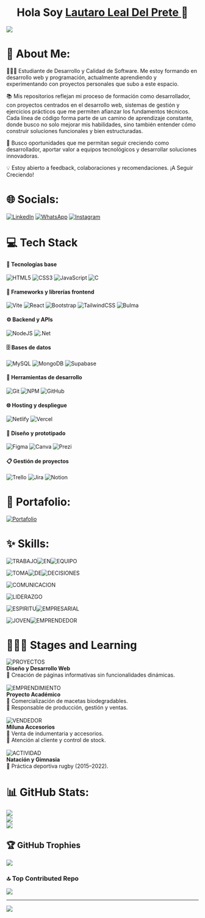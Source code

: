 <div align="center">
  <h1 align> Hola Soy <a href="https://www.linkedin.com/in/lauldp"> Lautaro Leal Del Prete </a>👋 </h1>
   <!-- <img src="Hey.gif" width="45" height="35" alt="Hey Icon"/> GIF CON MOVIMIENTO --> 
</div>
<img src="https://i.ibb.co/zTN5WgQX/LLDP-Horizontal.png">

# 💫 About Me:

👨🏻‍🎓 Estudiante de Desarrollo y Calidad de Software. Me estoy formando en desarrollo web y programación, actualmente aprendiendo y experimentando con proyectos personales que subo a este espacio. <br>

📚 Mis repositorios reflejan mi proceso de formación como desarrollador, con proyectos centrados en el desarrollo web, sistemas de gestión y ejercicios prácticos que me permiten afianzar los fundamentos técnicos. Cada línea de código forma parte de un camino de aprendizaje constante, donde busco no solo mejorar mis habilidades, sino también entender cómo construir soluciones funcionales y bien estructuradas.
<br>

🚀 Busco oportunidades que me permitan seguir creciendo como desarrollador, aportar valor a equipos tecnológicos y desarrollar soluciones innovadoras.
<br>

💡 Estoy abierto a feedback, colaboraciones y recomendaciones. ¡A Seguir Creciendo! 

# 🌐 Socials:

[![LinkedIn](https://img.shields.io/badge/LinkedIn-%230077B5.svg?logo=linkedin&logoColor=white)](https://www.linkedin.com/in/lauldp)
[![WhatsApp](https://img.shields.io/badge/WhatsApp-%230077B5.svg?logo=whatsapp&logoColor=white&color=gren)](https://Wa.me/543813399463) 
[![Instagram](https://img.shields.io/badge/Instagram-%23E4405F.svg?logo=Instagram&logoColor=white&style=red)](https://www.instagram.com/lautaro_leall)

# 💻 Tech Stack

#### 🧩 Tecnologías base
![HTML5](https://img.shields.io/badge/html5-%23E34F26.svg?style=flat&logo=html5&logoColor=white)
![CSS3](https://img.shields.io/badge/css3-%231572B6.svg?style=flat&logo=css3&logoColor=white)
![JavaScript](https://img.shields.io/badge/javascript-%23323330.svg?style=flat&logo=javascript&logoColor=%23F7DF1E)
![C](https://img.shields.io/badge/c-%2300599C.svg?style=flat&logo=c&logoColor=white)  

#### 🧱 Frameworks y librerías frontend
![Vite](https://img.shields.io/badge/vite-%23646CFF.svg?style=flat&logo=vite&logoColor=white)
![React](https://img.shields.io/badge/react-%2320232a.svg?style=flat&logo=react&logoColor=%2361DAFB)
![Bootstrap](https://img.shields.io/badge/bootstrap-%238511FA.svg?style=flat&logo=bootstrap&logoColor=white)
![TailwindCSS](https://img.shields.io/badge/tailwindcss-%2338B2AC.svg?style=flat&logo=tailwind-css&logoColor=white)
![Bulma](https://img.shields.io/badge/bulma-00D0B1?style=flat&logo=bulma&logoColor=white)

#### ⚙️ Backend y APIs
![NodeJS](https://img.shields.io/badge/node.js-6DA55F?style=flat&logo=node.js&logoColor=white)
![.Net](https://img.shields.io/badge/.NET-5C2D91?style=flat&logo=.net&logoColor=white)

#### 🗄️ Bases de datos
![MySQL](https://img.shields.io/badge/mysql-4479A1.svg?style=flat&logo=mysql&logoColor=white)
![MongoDB](https://img.shields.io/badge/MongoDB-%234ea94b.svg?style=flat&logo=mongodb&logoColor=white)
![Supabase](https://img.shields.io/badge/Supabase-3ECF8E?style=flat&logo=supabase&logoColor=white)

#### 🔧 Herramientas de desarrollo
![Git](https://img.shields.io/badge/git-%23F05033.svg?style=flat&logo=git&logoColor=white)
![NPM](https://img.shields.io/badge/NPM-%23CB3837.svg?style=flat&logo=npm&logoColor=white)
![GitHub](https://img.shields.io/badge/github-%23121011.svg?style=flat&logo=github&logoColor=white)

#### 🌐 Hosting y despliegue
![Netlify](https://img.shields.io/badge/netlify-%23000000.svg?style=flat&logo=netlify&logoColor=#00C7B7)
![Vercel](https://img.shields.io/badge/vercel-%23000000.svg?style=flat&logo=vercel&logoColor=white)  

#### 🎨 Diseño y prototipado
![Figma](https://img.shields.io/badge/figma-%23F24E1E.svg?style=flat&logo=figma&logoColor=white)
![Canva](https://img.shields.io/badge/Canva-%2300C4CC.svg?style=flat&logo=Canva&logoColor=white)
![Prezi](https://img.shields.io/badge/Prezi-%23000000.svg?style=flat&logo=Prezi&logoColor=white)

#### 📋 Gestión de proyectos
![Trello](https://img.shields.io/badge/Trello-%23026AA7.svg?style=flat&logo=Trello&logoColor=white)
![Jira](https://img.shields.io/badge/jira-%230A0FFF.svg?style=flat&logo=jira&logoColor=white)
![Notion](https://img.shields.io/badge/Notion-%23000000.svg?style=flat&logo=notion&logoColor=white)

# 💼​ Portafolio:

[![Portafolio](https://img.shields.io/badge/PORTAFOLIO-P?style=for-the-badge&logo=codementor&logoColor=white&labelColor=Black&color=brown)](https://portafolio-lautaro-leal-del-prete.netlify.app/)

# ✨ Skills:

![TRABAJO](https://img.shields.io/badge/TRABAJO-AA?style=for-the-badge&logoColor=black&color=F9E79F)![EN](https://img.shields.io/badge/EN-AA?style=for-the-badge&logoColor=black&color=F9E79F)![EQUIPO](https://img.shields.io/badge/EQUIPO-AA?style=for-the-badge&logoColor=black&color=F9E79F)

![TOMA](https://img.shields.io/badge/TOMA-AA?style=for-the-badge&logoColor=black&color=F9E79F)![DE](https://img.shields.io/badge/DE-AA?style=for-the-badge&logoColor=black&color=F9E79F)![DECISIONES](https://img.shields.io/badge/DECISIONES-AA?style=for-the-badge&logoColor=black&color=F9E79F)

![COMUNICACION](https://img.shields.io/badge/COMUNICACION-AA?style=for-the-badge&logoColor=black&color=F9E79F)

![LIDERAZGO](https://img.shields.io/badge/LIDERAZGO-AA?style=for-the-badge&logoColor=black&color=F9E79F)

![ESPIRITU](https://img.shields.io/badge/ESPIRITU-AA?style=for-the-badge&logoColor=black&color=F9E79F)![EMPRESARIAL](https://img.shields.io/badge/EMPRESARIAL-AA?style=for-the-badge&logoColor=black&color=F9E79F)

![JOVEN](https://img.shields.io/badge/JOVEN-AA?style=for-the-badge&logoColor=black&color=F9E79F)![EMPRENDEDOR](https://img.shields.io/badge/EMPRENDEDOR-AA?style=for-the-badge&logoColor=black&color=F9E79F)

# 🧑🏻‍💼 Stages and Learning

![PROYECTOS](https://img.shields.io/badge/PROYECTOS-AA?style=for-the-badge&logoColor=black&color=AED6F1) <br>
**Diseño y Desarrollo Web**  <br>
🔹 Creación de páginas informativas sin funcionalidades dinámicas. <br>
<br>
![EMPRENDIMIENTO](https://img.shields.io/badge/EMPRENDIMIENTO-AA?style=for-the-badge&logoColor=black&color=AED6F1) <br>
**Proyecto Académico**  <br>
🔹 Comercialización de macetas biodegradables.<br>
🔹 Responsable de producción, gestión y ventas. <br>
<br>
![VENDEDOR](https://img.shields.io/badge/VENDEDOR-AA?style=for-the-badge&logoColor=black&color=AED6F1) <br>
**Miluna Accesorios**  <br>
🔹 Venta de indumentaria y accesorios.<br>
🔹 Atención al cliente y control de stock. <br>
<br>
![ACTIVIDAD](https://img.shields.io/badge/ACTIVIDAD%20DEPORTIVA-AA?style=for-the-badge&logoColor=black&color=AED6F1) <br>
**Natación y Gimnasia**  <br>
🔹 Práctica deportiva rugby (2015–2022). <br>

# 📊 GitHub Stats:
![](https://github-readme-stats.vercel.app/api?username=LautaroLeall&theme=tokyonight&hide_border=false&include_all_commits=true&count_private=true)<br/>
![](https://nirzak-streak-stats.vercel.app/?user=LautaroLeall&theme=tokyonight&hide_border=false)<br/>
![](https://github-readme-stats.vercel.app/api/top-langs/?username=LautaroLeall&theme=tokyonight&hide_border=false&include_all_commits=true&count_private=true&layout=compact)

## 🏆 GitHub Trophies
![](https://github-profile-trophy.vercel.app/?username=LautaroLeall&theme=tokyonight&no-frame=false&no-bg=false&margin-w=4)

### 🔝 Top Contributed Repo
![](https://github-contributor-stats.vercel.app/api?username=LautaroLeall&limit=5&theme=tokyonight&combine_all_yearly_contributions=true)

---
[![](https://visitcount.itsvg.in/api?id=LautaroLeall&icon=2&color=0)](https://visitcount.itsvg.in)

<!-- Proudly created with GPRM ( https://gprm.itsvg.in ) -->

